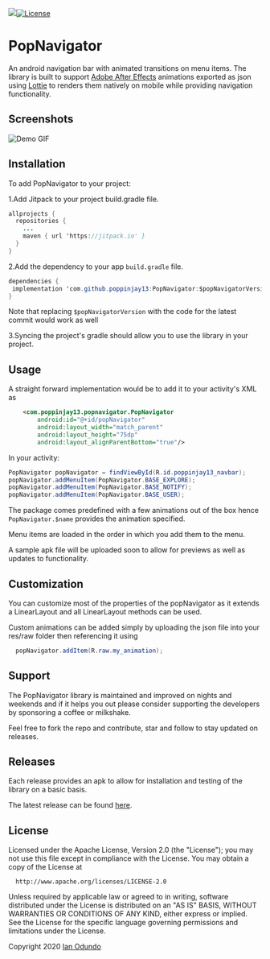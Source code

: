 [![](https://jitpack.io/v/poppinjay13/PopNavigator.svg)](https://jitpack.io/#poppinjay13/PopNavigator)[![License](https://img.shields.io/badge/License-Apache%202.0-blue.svg)](https://opensource.org/licenses/Apache-2.0)

# PopNavigator
An android navigation bar with animated transitions on menu items.
The library is built to support [Adobe After Effects](http://www.adobe.com/products/aftereffects.html) animations exported as json using [Lottie](https://github.com/airbnb/lottie-android) to renders them natively on mobile while providing navigation functionality.

## Screenshots

![Demo GIF](https://media.giphy.com/media/gGqoXqSVyacidb5nUi/giphy.gif)


## Installation

To add PopNavigator to your project:

1.Add Jitpack to your project build.gradle file.

```java
allprojects {
  repositories {
    ...
    maven { url 'https://jitpack.io' }
  }
}
```

2.Add the dependency to your app `build.gradle` file.

```java
dependencies {
 implementation 'com.github.poppinjay13:PopNavigator:$popNavigatorVersion'
}
```
Note that replacing `$popNavigatorVersion` with the code for the latest commit would work as well


3.Syncing the project's gradle should allow you to use the library in your project.

## Usage

A straight forward implementation would be to add it to your activity's XML as

```xml
    <com.poppinjay13.popnavigator.PopNavigator
        android:id="@+id/popNavigator"
        android:layout_width="match_parent"
        android:layout_height="75dp"
        android:layout_alignParentBottom="true"/>
```

In your activity:

```java
PopNavigator popNavigator = findViewById(R.id.poppinjay13_navbar);
popNavigator.addMenuItem(PopNavigator.BASE_EXPLORE);
popNavigator.addMenuItem(PopNavigator.BASE_NOTIFY);
popNavigator.addMenuItem(PopNavigator.BASE_USER);
```

The package comes predefined with a few animations out of the box hence `PopNavigator.$name` provides the animation specified. 

Menu items are loaded in the order in which you add them to the menu.

A sample apk file will be uploaded soon to allow for previews as well as updates to functionality.

## Customization
      
You can customize most of the properties of the popNavigator as it extends a LinearLayout and all LinearLayout methods can be used.

Custom animations can be added simply by uploading the json file into your res/raw folder then referencing it using

```java
  popNavigator.addItem(R.raw.my_animation);
```

## Support

The PopNavigator library is maintained and improved on nights and weekends and if it helps you out please consider supporting the developers by sponsoring a coffee or milkshake.

Feel free to fork the repo and contribute, star and follow to stay updated on releases.

## Releases

Each release provides an apk to allow for installation and testing of the library on a basic basis. 

The latest release can be found [here](https://github.com/poppinjay13/PopNavigator/releases/).
## License

   Licensed under the Apache License, Version 2.0 (the "License");
   you may not use this file except in compliance with the License.
   You may obtain a copy of the License at
         
      http://www.apache.org/licenses/LICENSE-2.0

   Unless required by applicable law or agreed to in writing, software
   distributed under the License is distributed on an "AS IS" BASIS,
   WITHOUT WARRANTIES OR CONDITIONS OF ANY KIND, either express or implied.
   See the License for the specific language governing permissions and
   limitations under the License.
   
   
Copyright 2020 [Ian Odundo](https:://poppinjay13.github.io)

